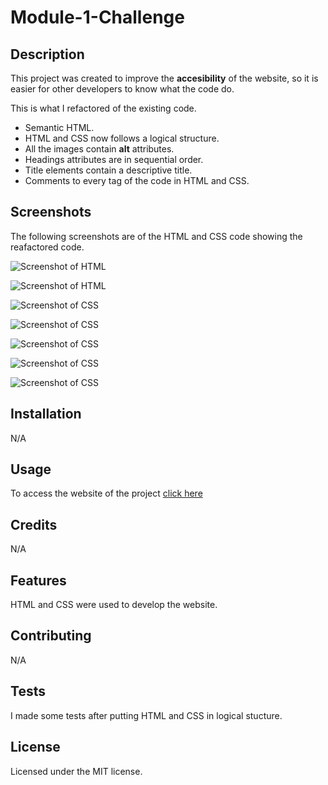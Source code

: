 # Module-1-Challenge

## Description

This project was created to improve the **accesibility** of the website, so it is easier for other developers to know what the code do.

This is what I refactored of the existing code.

* Semantic HTML.
* HTML and CSS now follows a logical structure.
* All the images contain **alt** attributes.
* Headings attributes are in sequential order.
* Title elements contain a descriptive title.
* Comments to every tag of the code in HTML and CSS.

## Screenshots

The following screenshots are of the HTML and CSS code showing the reafactored code.

![Screenshot of HTML](./assets/screenshots/screenshot-html-1.jpg)

![Screenshot of HTML](./assets/screenshots/screenshot-html-2.jpg)

![Screenshot of CSS](./assets/screenshots/screenshot-css-1.jpg)

![Screenshot of CSS](./assets/screenshots/screenshot-css-2.jpg)

![Screenshot of CSS](./assets/screenshots/screenshot-css-3.jpg)

![Screenshot of CSS](./assets/screenshots/screenshot-css-4.jpg)

![Screenshot of CSS](./assets/screenshots/screenshot-css-5.jpg)

## Installation

N/A

## Usage

To access the website of the project [click here](https://puralex.github.io/Module-1-Challenge/)

## Credits

N/A

## Features

HTML and CSS were used to develop the website.
## Contributing

N/A

## Tests

I made some tests after putting HTML and CSS in logical stucture.

## License

Licensed under the MIT license.
